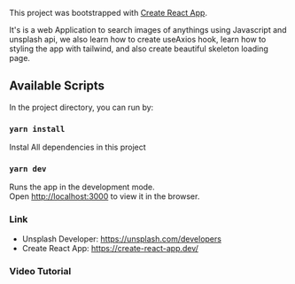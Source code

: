 This project was bootstrapped with [Create React App](https://github.com/facebook/create-react-app).

It's is a web Application  to search images of anythings using Javascript and unsplash api, we also learn how to create useAxios hook, 
learn how to styling the app with tailwind, and also create beautiful skeleton loading page.
## Available Scripts

In the project directory, you can run by:

### `yarn install`

Instal All dependencies in this project

### `yarn dev`

Runs the app in the development mode.<br />
Open [http://localhost:3000](http://localhost:3000) to view it in the browser.

### Link

- Unsplash Developer: https://unsplash.com/developers
- Create React App: https://create-react-app.dev/

### Video Tutorial
